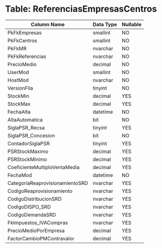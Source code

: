 # Table: ReferenciasEmpresasCentros

| Column Name | Data Type | Nullable |
|-------------|-----------|----------|
| PkFkEmpresas | smallint | NO |
| PkFkCentros | smallint | NO |
| PkFkMR | nvarchar | NO |
| PkFkReferencias | nvarchar | NO |
| PrecioMedio | decimal | NO |
| UserMod | smallint | NO |
| HostMod | nvarchar | NO |
| VersionFila | tinyint | NO |
| StockMin | decimal | YES |
| StockMax | decimal | YES |
| FechaAlta | datetime | NO |
| AltaAutomatica | bit | NO |
| SiglaPSR_Recsa | tinyint | YES |
| SiglaPSR_Concesion | bit | NO |
| ContadorSiglaPSR | tinyint | YES |
| PSRStockMaximo | decimal | YES |
| PSRStockMinimo | decimal | YES |
| CoeficienteMultiploVentaMedia | decimal | YES |
| FechaMod | datetime | NO |
| CategoriaReaprovisionamientoSRD | nvarchar | YES |
| CodigoReaprovisionamiento | nvarchar | YES |
| CodigoDistribucionSRD | nvarchar | YES |
| CodigoDISPO_SRD | nvarchar | YES |
| CodigoDemandaSRD | nvarchar | YES |
| FkImpuestos_IVACompras | nvarchar | YES |
| PrecioMedioPorEmpresa | decimal | YES |
| FactorCambioPMContravalor | decimal | YES |
